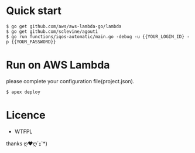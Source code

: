 # Quick start

```
$ go get github.com/aws/aws-lambda-go/lambda
$ go get github.com/sclevine/agouti
$ go run functions/iqos-automatic/main.go -debug -u {{YOUR_LOGIN_ID} -p {{YOUR_PASSWORD}}
```

# Run on AWS Lambda

please complete your configuration file(project.json).

```
$ apex deploy
```

# Licence

* WTFPL


thanks ღ❤ღ´ｪ`*)